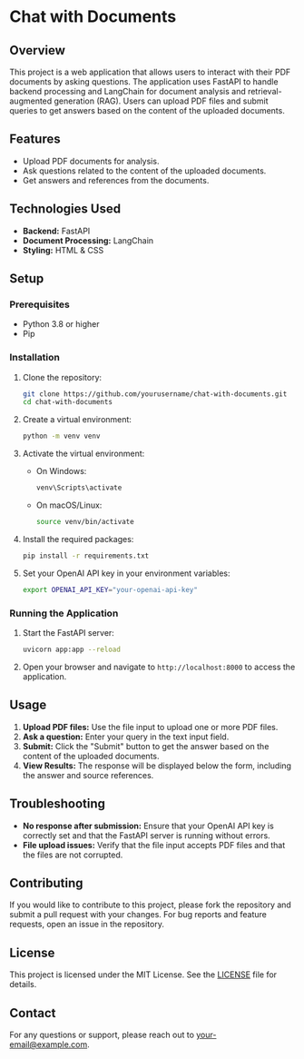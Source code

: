 # Chat with Documents

## Overview

This project is a web application that allows users to interact with their PDF documents by asking questions. The application uses FastAPI to handle backend processing and LangChain for document analysis and retrieval-augmented generation (RAG). Users can upload PDF files and submit queries to get answers based on the content of the uploaded documents.

## Features

- Upload PDF documents for analysis.
- Ask questions related to the content of the uploaded documents.
- Get answers and references from the documents.

## Technologies Used

- **Backend:** FastAPI
- **Document Processing:** LangChain
- **Styling:** HTML & CSS

## Setup

### Prerequisites

- Python 3.8 or higher
- Pip

### Installation

1. Clone the repository:

    ```bash
    git clone https://github.com/yourusername/chat-with-documents.git
    cd chat-with-documents
    ```

2. Create a virtual environment:

    ```bash
    python -m venv venv
    ```

3. Activate the virtual environment:

    - On Windows:

        ```bash
        venv\Scripts\activate
        ```

    - On macOS/Linux:

        ```bash
        source venv/bin/activate
        ```

4. Install the required packages:

    ```bash
    pip install -r requirements.txt
    ```

5. Set your OpenAI API key in your environment variables:

    ```bash
    export OPENAI_API_KEY="your-openai-api-key"
    ```

### Running the Application

1. Start the FastAPI server:

    ```bash
    uvicorn app:app --reload
    ```

2. Open your browser and navigate to `http://localhost:8000` to access the application.

## Usage

1. **Upload PDF files:** Use the file input to upload one or more PDF files.
2. **Ask a question:** Enter your query in the text input field.
3. **Submit:** Click the "Submit" button to get the answer based on the content of the uploaded documents.
4. **View Results:** The response will be displayed below the form, including the answer and source references.

## Troubleshooting

- **No response after submission:** Ensure that your OpenAI API key is correctly set and that the FastAPI server is running without errors.
- **File upload issues:** Verify that the file input accepts PDF files and that the files are not corrupted.

## Contributing

If you would like to contribute to this project, please fork the repository and submit a pull request with your changes. For bug reports and feature requests, open an issue in the repository.

## License

This project is licensed under the MIT License. See the [LICENSE](LICENSE) file for details.

## Contact

For any questions or support, please reach out to [your-email@example.com](mailto:your-email@example.com).

